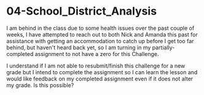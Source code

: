 # 04-School_District_Analysis

I am behind in the class due to some health issues over the past couple of weeks, I have attempted to reach out to both Nick and Amanda this past for assistance with getting an accommodation to catch up before I get too far behind, but haven't heard back yet, so I am turning in my partially-completed assignment to not have a zero for this Challenge. 

I understand if I am not able to resubmit/finish this challenge for a new grade but I intend to complete the assignment so I can learn the lesson and would like feedback on my completed assignment even if it does not alter my grade. Is this possible? 
